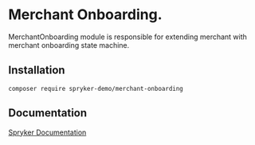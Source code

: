 # Merchant Onboarding.

MerchantOnboarding module is responsible for extending merchant with merchant onboarding state machine.

## Installation

```
composer require spryker-demo/merchant-onboarding
```

## Documentation

[Spryker Documentation](https://academy.spryker.com/developing_with_spryker/module_guide/modules.html)
